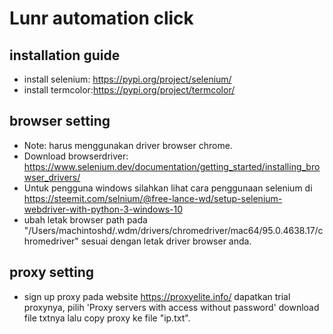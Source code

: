 # Lunr automation click

## installation guide
- install selenium: https://pypi.org/project/selenium/
- install termcolor:https://pypi.org/project/termcolor/

## browser setting
- Note: harus menggunakan driver browser chrome.
- Download browserdriver: https://www.selenium.dev/documentation/getting_started/installing_browser_drivers/
- Untuk pengguna windows silahkan lihat cara penggunaan selenium di https://steemit.com/selnium/@free-lance-wd/setup-selenium-webdriver-with-python-3-windows-10
- ubah letak browser path pada "/Users/machintoshd/.wdm/drivers/chromedriver/mac64/95.0.4638.17/chromedriver" sesuai dengan letak driver browser anda.

## proxy setting
- sign up proxy pada website https://proxyelite.info/ dapatkan trial proxynya, pilih 'Proxy servers with access without password' download file txtnya lalu copy proxy ke file "ip.txt".
